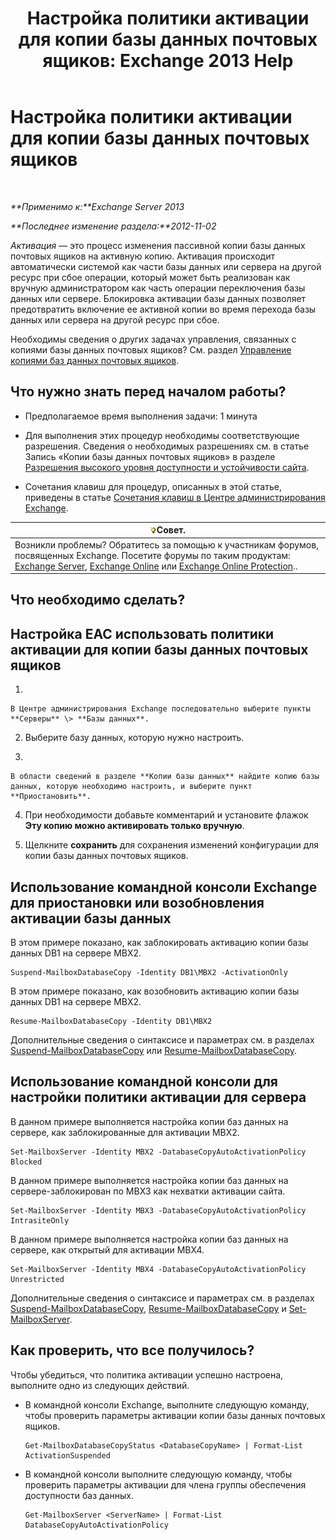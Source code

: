 ﻿---
title: 'Настройка политики активации для копии базы данных почтовых ящиков: Exchange 2013 Help'
TOCTitle: Настройка политики активации для копии базы данных почтовых ящиков
ms:assetid: 6b37ed6e-2e36-4688-b485-8fdbb8193ec8
ms:mtpsurl: https://technet.microsoft.com/ru-ru/library/Dd298046(v=EXCHG.150)
ms:contentKeyID: 50488363
ms.date: 04/30/2018
mtps_version: v=EXCHG.150
ms.translationtype: HT
---

# Настройка политики активации для копии базы данных почтовых ящиков

 

_**Применимо к:**Exchange Server 2013_

_**Последнее изменение раздела:**2012-11-02_

*Активация* — это процесс изменения пассивной копии базы данных почтовых ящиков на активную копию. Активация происходит автоматически системой как части базы данных или сервера на другой ресурс при сбое операции, который может быть реализован как вручную администратором как часть операции переключения базы данных или сервере. Блокировка активации базы данных позволяет предотвратить включение ее активной копии во время перехода базы данных или сервера на другой ресурс при сбое.

Необходимы сведения о других задачах управления, связанных с копиями базы данных почтовых ящиков? См. раздел [Управление копиями баз данных почтовых ящиков](managing-mailbox-database-copies-exchange-2013-help.md).

## Что нужно знать перед началом работы?

  - Предполагаемое время выполнения задачи: 1 минута

  - Для выполнения этих процедур необходимы соответствующие разрешения. Сведения о необходимых разрешениях см. в статье Запись «Копии базы данных почтовых ящиков» в разделе [Разрешения высокого уровня доступности и устойчивости сайта](high-availability-and-site-resilience-permissions-exchange-2013-help.md).

  - Сочетания клавиш для процедур, описанных в этой статье, приведены в статье [Сочетания клавиш в Центре администрирования Exchange](keyboard-shortcuts-in-the-exchange-admin-center-exchange-online-protection-help.md).

<table>
<thead>
<tr class="header">
<th><img src="images/Bb124558.tip(EXCHG.150).gif" title="Совет" alt="Совет" />Совет.</th>
</tr>
</thead>
<tbody>
<tr class="odd">
<td>Возникли проблемы? Обратитесь за помощью к участникам форумов, посвященных Exchange. Посетите форумы по таким продуктам: <a href="https://go.microsoft.com/fwlink/p/?linkid=60612">Exchange Server</a>, <a href="https://go.microsoft.com/fwlink/p/?linkid=267542">Exchange Online</a> или <a href="https://go.microsoft.com/fwlink/p/?linkid=285351">Exchange Online Protection</a>..</td>
</tr>
</tbody>
</table>


## Что необходимо сделать?

## Настройка EAC использовать политики активации для копии базы данных почтовых ящиков

1.  
    
    В Центре администрирования Exchange последовательно выберите пункты **Серверы** \> **Базы данных**.

2.  Выберите базу данных, которую нужно настроить.

3.  
    
    В области сведений в разделе **Копии базы данных** найдите копию базы данных, которую необходимо настроить, и выберите пункт **Приостановить**.

4.  При необходимости добавьте комментарий и установите флажок **Эту копию можно активировать только вручную**.

5.  Щелкните **сохранить** для сохранения изменений конфигурации для копии базы данных почтовых ящиков.

## Использование командной консоли Exchange для приостановки или возобновления активации базы данных

В этом примере показано, как заблокировать активацию копии базы данных DB1 на сервере MBX2.

    Suspend-MailboxDatabaseCopy -Identity DB1\MBX2 -ActivationOnly

В этом примере показано, как возобновить активацию копии базы данных DB1 на сервере MBX2.

    Resume-MailboxDatabaseCopy -Identity DB1\MBX2

Дополнительные сведения о синтаксисе и параметрах см. в разделах [Suspend-MailboxDatabaseCopy](https://technet.microsoft.com/ru-ru/library/dd351074\(v=exchg.150\)) или [Resume-MailboxDatabaseCopy](https://technet.microsoft.com/ru-ru/library/dd335220\(v=exchg.150\)).

## Использование командной консоли для настройки политики активации для сервера

В данном примере выполняется настройка копии баз данных на сервере, как заблокированные для активации MBX2.

    Set-MailboxServer -Identity MBX2 -DatabaseCopyAutoActivationPolicy Blocked

В данном примере выполняется настройка копии баз данных на сервере-заблокирован по MBX3 как нехватки активации сайта.

    Set-MailboxServer -Identity MBX3 -DatabaseCopyAutoActivationPolicy IntrasiteOnly

В данном примере выполняется настройка копии баз данных на сервере, как открытый для активации MBX4.

    Set-MailboxServer -Identity MBX4 -DatabaseCopyAutoActivationPolicy Unrestricted

Дополнительные сведения о синтаксисе и параметрах см. в разделах [Suspend-MailboxDatabaseCopy](https://technet.microsoft.com/ru-ru/library/dd351074\(v=exchg.150\)), [Resume-MailboxDatabaseCopy](https://technet.microsoft.com/ru-ru/library/dd335220\(v=exchg.150\)) и [Set-MailboxServer](https://technet.microsoft.com/ru-ru/library/aa998651\(v=exchg.150\)).

## Как проверить, что все получилось?

Чтобы убедиться, что политика активации успешно настроена, выполните одно из следующих действий.

  - В командной консоли Exchange, выполните следующую команду, чтобы проверить параметры активации копии базы данных почтовых ящиков.
    
        Get-MailboxDatabaseCopyStatus <DatabaseCopyName> | Format-List ActivationSuspended

  - В командной консоли выполните следующую команду, чтобы проверить параметры активации для члена группы обеспечения доступности баз данных.
    
        Get-MailboxServer <ServerName> | Format-List DatabaseCopyAutoActivationPolicy

